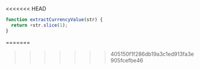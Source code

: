 <<<<<<< HEAD
```js run
function extractCurrencyValue(str) {
  return +str.slice(1);
}
```
=======
>>>>>>> 405150f1f286db19a3c1ed913fa3e905fcefbe46
